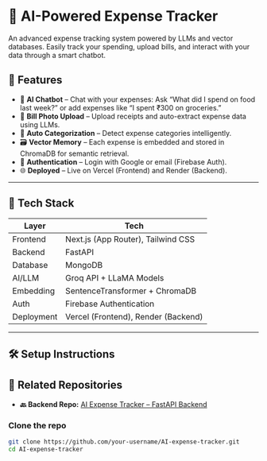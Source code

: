 # 💸 AI-Powered Expense Tracker

An advanced expense tracking system powered by LLMs and vector databases. Easily track your spending, upload bills, and interact with your data through a smart chatbot.

## 🚀 Features

- 💬 **AI Chatbot** – Chat with your expenses: Ask “What did I spend on food last week?” or add expenses like “I spent ₹300 on groceries.”
- 📸 **Bill Photo Upload** – Upload receipts and auto-extract expense data using LLMs.
- 🧠 **Auto Categorization** – Detect expense categories intelligently.
- 🗃️ **Vector Memory** – Each expense is embedded and stored in ChromaDB for semantic retrieval.
- 🔐 **Authentication** – Login with Google or email (Firebase Auth).
- 🌐 **Deployed** – Live on Vercel (Frontend) and Render (Backend).

---

## 🧱 Tech Stack

| Layer        | Tech                                 |
|--------------|--------------------------------------|
| Frontend     | Next.js (App Router), Tailwind CSS   |
| Backend      | FastAPI                              |
| Database     | MongoDB                              |
| AI/LLM       | Groq API + LLaMA Models              |
| Embedding    | SentenceTransformer + ChromaDB       |
| Auth         | Firebase Authentication              |
| Deployment   | Vercel (Frontend), Render (Backend)  |

---

## 🛠️ Setup Instructions
## 🔗 Related Repositories

- **🔙 Backend Repo:** [AI Expense Tracker – FastAPI Backend](https://github.com/chaitanya-code24/backend_expense-tracker)

### Clone the repo

```bash
git clone https://github.com/your-username/AI-expense-tracker.git
cd AI-expense-tracker
